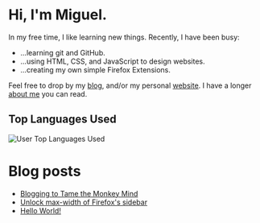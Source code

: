 # Hi, I'm Miguel.

In my free time, I like learning new things. Recently, I have been busy:
- ...learning git and GitHub.
- ...using HTML, CSS, and JavaScript to design websites.
- ...creating my own simple Firefox Extensions.

Feel free to drop by my [blog](https://stressed.dev), and/or my personal [website](https://miguelpimentel.do). I have a longer [about me](https://miguelpimentel.do/about) you can read.

## Top Languages Used

<img alt="User Top Languages Used" src="https://github-readme-stats.vercel.app/api/top-langs/?username=datastring&layout=compact" />

# Blog posts

<!-- BLOG-POST-LIST:START -->
- [Blogging to Tame the Monkey Mind](https://stressed.dev/blogging-to-tame-the-monkey-mind/)
- [Unlock max-width of Firefox&#39;s sidebar](https://stressed.dev/unlock-max-width-of-firefoxs-sidebar/)
- [Hello World!](https://stressed.dev/hello-world/)
<!-- BLOG-POST-LIST:END -->